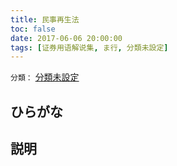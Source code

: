 ```yaml
---
title: 民事再生法
toc: false
date: 2017-06-06 20:00:00
tags: [证券用语解说集, ま行, 分類未設定]
---
```


`分類：` [分類未設定](/tags/分類未設定/)

## ひらがな



## 説明

